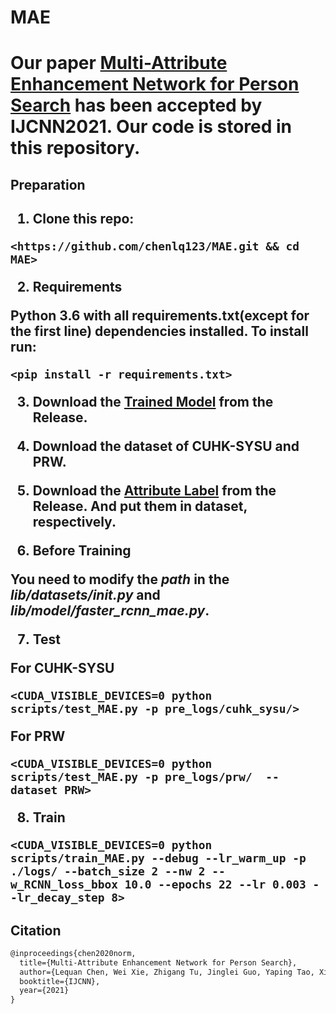<h1>MAE<h1>

Our paper [Multi-Attribute Enhancement Network for Person Search](https://arxiv.org/ftp/arxiv/papers/2102/2102.07968.pdf) has been accepted by IJCNN2021. Our code is stored in this repository.

<h2>Preparation<h2>
  
  
  1. Clone this repo:
  
  `<https://github.com/chenlq123/MAE.git && cd MAE>`
  
  
  2. Requirements
  
  Python 3.6 with all requirements.txt(except for the first line) dependencies installed. To install run:
  
  `<pip install -r requirements.txt>`
  
  
  
  3. Download the [Trained Model](https://github.com/chenlq123/MAE/releases/download/v1.0/pre_train.zip) from the Release.
  
  
  
  4. Download the dataset of CUHK-SYSU and PRW.
  
  
  
  5. Download the [Attribute Label](https://github.com/chenlq123/MAE/releases/download/a1.0/Attribute.Label.zip) from the Release. And put them in dataset, respectively.
  
  
  6. Before Training
  
  You need to modify the *path* in the *lib/datasets/__init__.py* and *lib/model/faster_rcnn_mae.py*.
  
  
  
  7. Test
  
  
  For CUHK-SYSU
  
  `<CUDA_VISIBLE_DEVICES=0 python scripts/test_MAE.py -p pre_logs/cuhk_sysu/>`
  
  
  For PRW
  
  `<CUDA_VISIBLE_DEVICES=0 python scripts/test_MAE.py -p pre_logs/prw/  --dataset PRW>`
  
  
  8. Train
  
  `<CUDA_VISIBLE_DEVICES=0 python scripts/train_MAE.py --debug --lr_warm_up -p ./logs/ --batch_size 2 --nw 2 --w_RCNN_loss_bbox 10.0 --epochs 22 --lr 0.003 --lr_decay_step 8>`
  
  
  
  
  
## Citation

```latex
@inproceedings{chen2020norm,
  title={Multi-Attribute Enhancement Network for Person Search},
  author={Lequan Chen, Wei Xie, Zhigang Tu, Jinglei Guo, Yaping Tao, Xinming Wang},
  booktitle={IJCNN},
  year={2021}
}
```
